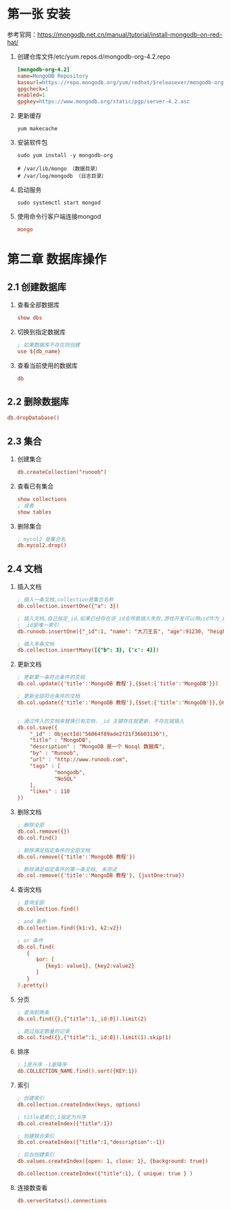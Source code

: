 # 第一张  安装

参考官网：https://mongodb.net.cn/manual/tutorial/install-mongodb-on-red-hat/



1. 创建仓库文件/etc/yum.repos.d/mongodb-org-4.2.repo

   ```ini
   [mongodb-org-4.2]
   name=MongoDB Repository
   baseurl=https://repo.mongodb.org/yum/redhat/$releasever/mongodb-org/4.2/x86_64/
   gpgcheck=1
   enabled=1
   gpgkey=https://www.mongodb.org/static/pgp/server-4.2.asc
   ```

2. 更新缓存

   ```shell
   yum makecache
   ```

3. 安装软件包

   ```shell
   sudo yum install -y mongodb-org
   
   # /var/lib/mongo （数据目录）
   # /var/log/mongodb （日志目录）
   ```

4. 启动服务

   ```shell
   sudo systemctl start mongod
   ```

5. 使用命令行客户端连接mongod

   ```ini
   mongo
   ```



# 第二章 数据库操作



## 2.1 创建数据库

1. 查看全部数据库

   ```ini
   show dbs
   ```

2. 切换到指定数据库

   ```ini
   ; 如果数据库不存在则创建
   use ${db_name}
   ```

3. 查看当前使用的数据库

   ```ini
   db
   ```



## 2.2 删除数据库

```ini
db.dropDatabase()
```





## 2.3 集合

1. 创建集合

   ```ini
   db.createCollection("runoob")
   ```

2. 查看已有集合

   ```ini
   show collections
   ; 或者
   show tables
   ```

3. 删除集合

   ```ini
   ; mycol2 是集合名
   db.mycol2.drop()
   ```



## 2.4 文档

1. 插入文档

   ```ini
   ; 插入一条文档,collection是集合名称
   db.collection.insertOne({"a": 3})
   
   ; 插入文档,自己指定_id,如果已经存在该_id会导致插入失败,游戏开发可以用uid作为_id
   ; _id是唯一索引
   db.runoob.insertOne({"_id":1, "name": "大刀王五", "age":91230, "height":178})
   
   ; 插入多条文档
   db.collection.insertMany([{"b": 3}, {'c': 4}])
   ```

2. 更新文档

   ```ini
   ; 更新第一条符合条件的文档
   db.col.update({'title':'MongoDB 教程'},{$set:{'title':'MongoDB'}})
   
   ; 更新全部符合条件的文档
   db.col.update({'title':'MongoDB 教程'},{$set:{'title':'MongoDB'}},{multi:true})
   
   
   ; 通过传入的文档来替换已有文档，_id 主键存在就更新，不存在就插入
   db.col.save({
       "_id" : ObjectId("56064f89ade2f21f36b03136"),
       "title" : "MongoDB",
       "description" : "MongoDB 是一个 Nosql 数据库",
       "by" : "Runoob",
       "url" : "http://www.runoob.com",
       "tags" : [
               "mongodb",
               "NoSQL"
       ],
       "likes" : 110
   })
   ```

3. 删除文档

   ```ini
   ; 删除全部
   db.col.remove({})
   db.col.find()
   
   ; 删除满足指定条件的全部文档
   db.col.remove({'title':'MongoDB 教程'})
   
   ; 删除满足指定条件的第一条文档, 未测试
   db.col.remove({'title':'MongoDB 教程'}, {justOne:true})
   ```

4. 查询文档

   ```ini
   ; 查询全部
   db.collection.find()
   
   ; and 条件
   db.collection.find({k1:v1, k2:v2})
   
   ; or 条件
   db.col.find(
      {
         $or: [
            {key1: value1}, {key2:value2}
         ]
      }
   ).pretty()
   ```

5. 分页

   ```ini
   ; 查询前两条
   db.col.find({},{"title":1,_id:0}).limit(2)
   
   ; 跳过指定数量的记录
   db.col.find({},{"title":1,_id:0}).limit(1).skip(1)
   ```

6. 排序

   ```ini
   ; 1是升序 -1是降序
   db.COLLECTION_NAME.find().sort({KEY:1})
   ```

7. 索引

   ```ini
   ; 创建索引
   db.collection.createIndex(keys, options)
   
   ; title是索引,1指定为升序
   db.col.createIndex({"title":1})
   
   ; 创建联合索引
   db.col.createIndex({"title":1,"description":-1})
   
   ; 后台创建索引
   db.values.createIndex({open: 1, close: 1}, {background: true})
   
   db.collection.createIndex({"title":1}, { unique: true } )
   ```

8. 连接数查看

   ```ini
   db.serverStatus().connections
   ```

   
